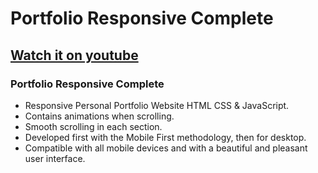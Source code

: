 # Portfolio Responsive Complete
## [Watch it on youtube](https://www.youtube.com/channel/UCxiJjjJ8hyACAoGzD0Uw0Ng)
### Portfolio Responsive Complete

- Responsive Personal Portfolio Website HTML CSS & JavaScript.
- Contains animations when scrolling.
- Smooth scrolling in each section.
- Developed first with the Mobile First methodology, then for desktop.
- Compatible with all mobile devices and with a beautiful and pleasant user interface.
